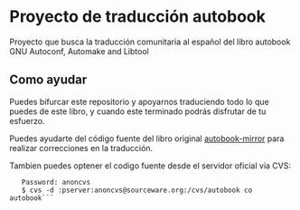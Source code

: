 # Proyecto de traducción autobook
Proyecto que busca la traducción comunitaria al español del libro autobook GNU Autoconf, Automake and Libtool

## Como ayudar
Puedes bifurcar este repositorio y apoyarnos traduciendo todo lo que puedes de este libro, y cuando este terminado podrás disfrutar de tu esfuerzo.

Puedes ayudarte del código fuente del libro original [autobook-mirror](https://github.com/jnuserful/autobook/) para realizar correcciones en la traducción.

Tambien puedes optener el codigo fuente desde el servidor oficial via CVS:

```$ cvs -d :pserver:anoncvs@sourceware.org:/cvs/autobook login
   Password: anoncvs
   $ cvs -d :pserver:anoncvs@sourceware.org:/cvs/autobook co autobook```

